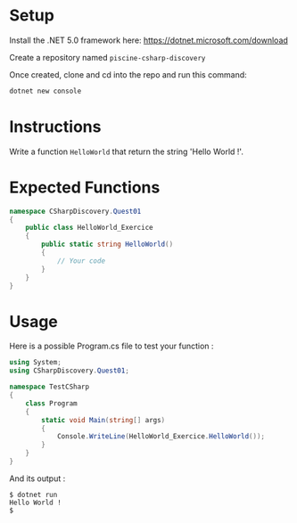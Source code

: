 # Setup

Install the .NET 5.0 framework here:
https://dotnet.microsoft.com/download

Create a repository named `piscine-csharp-discovery`

Once created, clone and cd into the repo and run this command:

```sh
dotnet new console
```

# Instructions

Write a function `HelloWorld` that return the string 'Hello World !'.

# Expected Functions

```C#
namespace CSharpDiscovery.Quest01
{
    public class HelloWorld_Exercice
    {
        public static string HelloWorld()
        {
            // Your code
        }
    }
}
```

# Usage

Here is a possible Program.cs file to test your function :

```C#
using System;
using CSharpDiscovery.Quest01;

namespace TestCSharp
{
    class Program
    {
        static void Main(string[] args)
        {
            Console.WriteLine(HelloWorld_Exercice.HelloWorld());
        }
    }
}
```

And its output :

```
$ dotnet run
Hello World !
$
```
